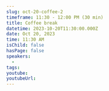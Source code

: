 ```yaml
---
slug: oct-20-coffee-2
timeframe: 11:30 - 12:00 PM (30 min)
title: Coffee break
datetime: 2023-10-20T11:30:00.000Z
date: Oct 20, 2023
time: 11:30 AM
isChild: false
hasPage: false
speakers:
  -
tags:
youtube:
youtubeUrl:
---
```


